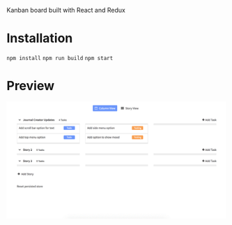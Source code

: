 Kanban board built with React and Redux

# Installation
`npm install`
`npm run build`
`npm start`

# Preview

<img src="react-kanban.gif">

